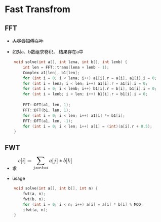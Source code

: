 # Fast Transfrom

## FFT

* <del> 人尽皆知傅立叶 </del>

* 如对a、b数组求卷积， 结果存在a中

```cpp
    void solve(int a[], int lena, int b[], int lenb) {
        int len = FFT::trans(lena + lenb - 1);
        Complex a1[len], b1[len];
        for (int i = 0; i < lena; i++) a1[i].r = a[i], a1[i].i = 0;
        for (int i = lena; i < len; i++) a1[i].r = a1[i].i = 0;
        for (int i = 0; i < lenb; i++) b1[i].r = b[i], b1[i].i = 0;
        for (int i = lenb; i < len; i++) b1[i].r = b1[i].i = 0;

        FFT::DFT(a1, len, 1);
        FFT::DFT(b1, len, 1);
        for (int i = 0; i < len; i++) a1[i] *= b1[i];
        FFT::DFT(a1, len, -1);
        for (int i = 0; i < len; i++) a[i] = (int)(a[i].r + 0.5);
    }
```

## FWT

* 求 <img src="FastWalshTransform.png">

* usage

```cpp
    void solve(int a[], int b[], int n) {
        fwt(a, n);
        fwt(b, n);
        for (int i = 0; i < n; i++) a[i] = a[i] * b[i] % MOD;
        ifwt(a, n);
    }
```
